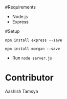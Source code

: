 #Requirements

-	Node.js
-	Express

#Setup

`npm install express --save`

`npm install morgan --save`

- Run `node server.js`

# Contributor

Aashish Tamsya